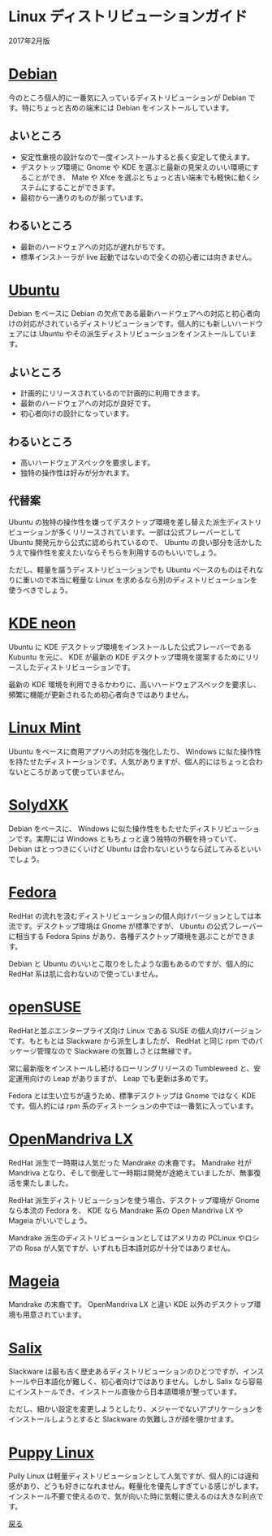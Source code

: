 # Linux ディストリビューションガイド

2017年2月版

# [Debian](https://www.debian.org/)

今のところ個人的に一番気に入っているディストリビューションが Debian です。特にちょっと古めの端末には Debian をインストールしています。

## よいところ

- 安定性重視の設計なので一度インストールすると長く安定して使えます。
- デスクトップ環境に Gnome や KDE を選ぶと最新の見栄えのいい環境にすることができ、 Mate や Xfce を選ぶとちょっと古い端末でも軽快に動くシステムにすることができます。
- 最初から一通りのものが揃っています。

## わるいところ

- 最新のハードウェアへの対応が遅れがちです。
- 標準インストーラが live 起動ではないので全くの初心者には向きません。

# [Ubuntu](https://www.ubuntu.com/)

Debian をベースに Debian の欠点である最新ハードウェアへの対応と初心者向けの対応がされているディストリビューションです。個人的にも新しいハードウェアには Ubuntu やその派生ディストリビューションをインストールしています。

## よいところ

- 計画的にリリースされているので計画的に利用できます。
- 最新のハードウェアへの対応が良好です。
- 初心者向けの設計になっています。

## わるいところ

- 高いハードウェアスペックを要求します。
- 独特の操作性は好みが分かれます。

## 代替案

Ubuntu の独特の操作性を嫌ってデスクトップ環境を差し替えた派生ディストリビューションが多くリリースされています。一部は公式フレーバーとして Ubuntu 開発元から公式に認められているので、 Ubuntu の良い部分を活かしたうえで操作性を変えたいならそちらを利用するのもいいでしょう。  

ただし、軽量を謳うディストリビューションでも Ubuntu ベースのものはそれなりに重いので本当に軽量な Linux を求めるなら別のディストリビューションを使うべきでしょう。

# [KDE neon](https://neon.kde.org/)

Ubuntu に KDE デスクトップ環境をインストールした公式フレーバーである Kubuntu を元に、 KDE が最新の KDE デスクトップ環境を提案するためにリリースしたディストリビューションです。

最新の KDE 環境を利用できるかわりに、高いハードウェアスペックを要求し、頻繁に機能が更新されるため初心者向きではありません。

# [Linux Mint](https://www.linuxmint.com/)

Ubuntu をベースに商用アプリへの対応を強化したり、 Windows に似た操作性を持たせたディストーションです。人気がありますが、個人的にはちょっと合わないところがあって使っていません。

# [SolydXK](https://solydxk.com/)

Debian をベースに、 Windows に似た操作性をもたせたディストリビューションです。実際には Windows ともちょっと違う独特の外観を持っていて、 Debian はとっつきにくいけど Ubuntu は合わないというなら試してみるといいでしょう。

# [Fedora](https://getfedora.org/)

RedHat の流れを汲むディストリビューションの個人向けバージョンとしては本流です。デスクトップ環境は Gnome が標準ですが、 Ubuntu の公式フレーバーに相当する Fedora Spins があり、各種デスクトップ環境を選ぶことができます。

Debian と Ubuntu のいいとこ取りをしたような面もあるのですが、個人的に RedHat 系は肌に合わないので使っていません。

# [openSUSE](https://www.opensuse.org/)

RedHatと並ぶエンタープライズ向け Linux である SUSE の個人向けバージョンです。もともとは Slackware から派生しましたが、 RedHat と同じ rpm でのパッケージ管理なので Slackware の気難しさとは無縁です。

常に最新版をインストールし続けるローリングリリースの Tumbleweed と、安定運用向けの Leap がありますが、 Leap でも更新は多めです。

Fedora とは生い立ちが違うため、標準デスクトップは Gnome ではなく KDE です。個人的には rpm 系のディストーションの中では一番気に入っています。

# [OpenMandriva LX](https://www.openmandriva.org)

RedHat 派生で一時期は人気だった Mandrake の末裔です。 Mandrake 社が Mandriva となり、そして倒産して一時期は開発が途絶えていましたが、無事復活を果たしました。

RedHat 派生ディストリビューションを使う場合、デスクトップ環境が Gnome なら本流の Fedora を、 KDE なら Mandrake 系の Open Mandriva LX や Mageia がいいでしょう。

Mandrake 派生のディストリビューションとしてはアメリカの PCLinux やロシアの Rosa が人気ですが、いずれも日本語対応が十分ではありません。

# [Mageia](http://www.mageia.org)

Mandrake の末裔です。 OpenMandriva LX と違い KDE 以外のデスクトップ環境も用意されています。

# [Salix](https://salixos.org/)

Slackware は最も古く歴史あるディストリビューションのひとつですが、インストールや日本語化が難しく、初心者向けではありません。しかし Salix なら容易にインストールでき、インストール直後から日本語環境が整っています。

ただし、細かい設定を変更しようとしたり、メジャーでないアプリケーションをインストールしようとすると Slackware の気難しさが顔を覗かせます。

# [Puppy Linux](http://puppylinux.com/)

Pully Linux は軽量ディストリビューションとして人気ですが、個人的には違和感があり、どうも好きになれません。軽量化を優先しすぎている感じがします。インストール不要で使えるので、気が向いた時に気軽に使えるのは大きな利点です。

[戻る](readme.md)
